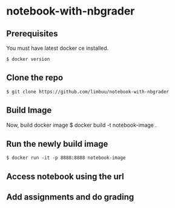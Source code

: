 # notebook-with-nbgrader

## Prerequisites
You must have latest docker ce installed.

    $ docker version
## Clone the repo 
    $ git clone https://github.com/limbuu/notebook-with-nbgrader
## Build Image
Now, build docker image 
    $ docker build -t notebook-image .
## Run the newly build image
    $ docker run -it -p 8888:8888 notebook-image 
## Access notebook using the url

## Add assignments and do grading 
